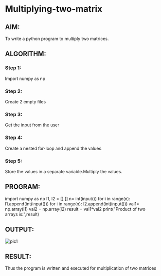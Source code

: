 # Multiplying-two-matrix

## AIM:
To write a python program to multiply two matrices.
## ALGORITHM:

### Step 1:
Import numpy as np
### Step 2:
Create 2 empty files
### Step 3:
Get the input from the user
### Step 4:
Create a nested for-loop and append the values.
### Step 5:
Store the values in a separate variable.Multiply the values.
## PROGRAM: 
import numpy as np
l1, l2 = [],[]
n= int(input())
for i in range(n):
    l1.append(int(input()))
for i in range(n):
    l2.append(int(input()))
val1= np.array(l1)
val2 = np.array(l2)
result = val1*val2
print("Product of two arrays is:",result)
## OUTPUT:
![pic1](https://user-images.githubusercontent.com/94386222/153753558-a5e28bea-1873-4bf7-acfb-d3e4721c5f6d.png)

## RESULT:
Thus the program is written and executed for multiplication of two matrices
